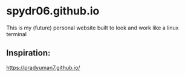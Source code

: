 # spydr06.github.io

This is my (future) personal website built to look and work like a linux terminal

## Inspiration:
https://pradyuman7.github.io/